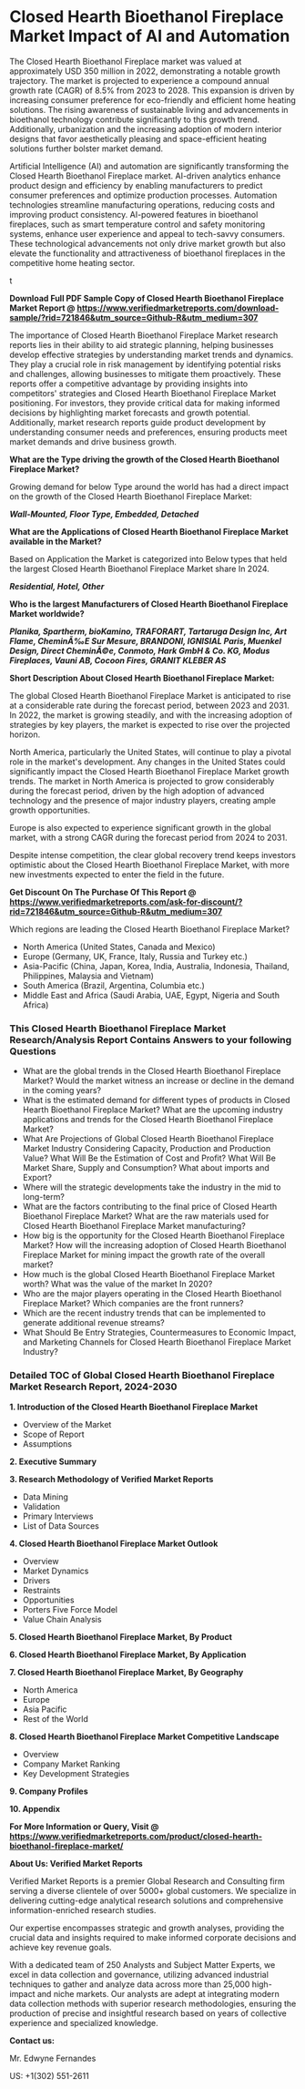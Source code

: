 <meta name="title" content="Global Closed Hearth Bioethanol Fireplace Market Impact of AI and Automation"><meta name="description" content="The Closed Hearth Bioethanol Fireplace market was valued at approximately USD 350 million in 2022, demonstrating a notable growth trajectory. The market is projected t"><meta name="title" content="Closed Hearth Bioethanol Fireplace Market Size, Share, Scope, Trends, Growth, Opportunities, Analysis, Forecast"><h1>Closed Hearth Bioethanol Fireplace Market Impact of AI and Automation</h1><p>The Closed Hearth Bioethanol Fireplace market was valued at approximately USD 350 million in 2022, demonstrating a notable growth trajectory. The market is projected to experience a compound annual growth rate (CAGR) of 8.5% from 2023 to 2028. This expansion is driven by increasing consumer preference for eco-friendly and efficient home heating solutions. The rising awareness of sustainable living and advancements in bioethanol technology contribute significantly to this growth trend. Additionally, urbanization and the increasing adoption of modern interior designs that favor aesthetically pleasing and space-efficient heating solutions further bolster market demand.</p><p>Artificial Intelligence (AI) and automation are significantly transforming the Closed Hearth Bioethanol Fireplace market. AI-driven analytics enhance product design and efficiency by enabling manufacturers to predict consumer preferences and optimize production processes. Automation technologies streamline manufacturing operations, reducing costs and improving product consistency. AI-powered features in bioethanol fireplaces, such as smart temperature control and safety monitoring systems, enhance user experience and appeal to tech-savvy consumers. These technological advancements not only drive market growth but also elevate the functionality and attractiveness of bioethanol fireplaces in the competitive home heating sector.</p>t</p><p id="" class=""><strong>Download Full PDF Sample Copy of Closed Hearth Bioethanol Fireplace Market Report @ <a href="https://www.verifiedmarketreports.com/download-sample/?rid=721846&utm_source=Github-R&utm_medium=307" target="_blank">https://www.verifiedmarketreports.com/download-sample/?rid=721846&utm_source=Github-R&utm_medium=307</a></strong></p><p>The importance of&nbsp;Closed Hearth Bioethanol Fireplace Market research reports lies in their ability to aid strategic planning, helping businesses develop effective strategies by understanding market trends and dynamics. They play a crucial role in risk management by identifying potential risks and challenges, allowing businesses to mitigate them proactively. These reports offer a competitive advantage by providing insights into competitors' strategies and Closed Hearth Bioethanol Fireplace Market positioning. For investors, they provide critical data for making informed decisions by highlighting market forecasts and growth potential. Additionally, market research reports guide product development by understanding consumer needs and preferences, ensuring products meet market demands and drive business growth.</p><p><strong>What are the&nbsp;Type driving the growth of the Closed Hearth Bioethanol Fireplace Market?</strong></p><p id="" class="">Growing demand for below Type around the world has had a direct impact on the growth of the Closed Hearth Bioethanol Fireplace Market:</p><em><strong>Wall-Mounted, Floor Type, Embedded, Detached</strong></em></p><strong>What are the&nbsp;Applications&nbsp;of Closed Hearth Bioethanol Fireplace Market available in the Market?</strong></p><p id="" class="">Based on Application the Market is categorized into Below types that held the largest Closed Hearth Bioethanol Fireplace Market share In 2024.</p><em><strong>Residential, Hotel, Other</strong></em></p><strong>Who is the largest Manufacturers of Closed Hearth Bioethanol Fireplace Market worldwide?</strong></p><p><em><strong>Planika, Spartherm, bioKamino, TRAFORART, Tartaruga Design Inc, Art Flame, CheminÃ‰E Sur Mesure, BRANDONI, IGNISIAL Paris, Muenkel Design, Direct CheminÃ©e, Conmoto, Hark GmbH & Co. KG, Modus Fireplaces, Vauni AB, Cocoon Fires, GRANIT KLEBER AS</strong></em></p><p id="" class=""><strong>Short Description About Closed Hearth Bioethanol Fireplace Market:</strong></p><p>The global Closed Hearth Bioethanol Fireplace Market is anticipated to rise at a considerable rate during the forecast period, between 2023 and 2031. In 2022, the market is growing steadily, and with the increasing adoption of strategies by key players, the market is expected to rise over the projected horizon.</p><p>North America, particularly the United States, will continue to play a pivotal role in the market's development. Any changes in the United States could significantly impact the Closed Hearth Bioethanol Fireplace Market growth trends. The market in North America is projected to grow considerably during the forecast period, driven by the high adoption of advanced technology and the presence of major industry players, creating ample growth opportunities.</p><p>Europe is also expected to experience significant growth in the global market, with a strong CAGR during the forecast period from 2024 to 2031.</p><p>Despite intense competition, the clear global recovery trend keeps investors optimistic about the Closed Hearth Bioethanol Fireplace Market, with more new investments expected to enter the field in the future.</p><p id="" class=""><strong>Get Discount On The Purchase Of This Report @ <a href="https://www.verifiedmarketreports.com/ask-for-discount/?rid=721846&utm_source=Github-R&utm_medium=307" target="_blank">https://www.verifiedmarketreports.com/ask-for-discount/?rid=721846&utm_source=Github-R&utm_medium=307</a></strong></p>Which regions are leading the Closed Hearth Bioethanol Fireplace Market?</p><ul><li>North America (United States, Canada and Mexico)</li><li>Europe (Germany, UK, France, Italy, Russia and Turkey etc.)</li><li>Asia-Pacific (China, Japan, Korea, India, Australia, Indonesia, Thailand, Philippines, Malaysia and Vietnam)</li><li>South America (Brazil, Argentina, Columbia etc.)</li><li>Middle East and Africa (Saudi Arabia, UAE, Egypt, Nigeria and South Africa)</li></ul><h3 id="" class="">This Closed Hearth Bioethanol Fireplace Market Research/Analysis Report Contains Answers to your following Questions</h3><ul><li>What are the global trends in the Closed Hearth Bioethanol Fireplace Market? Would the market witness an increase or decline in the demand in the coming years?</li><li>What is the estimated demand for different types of products in Closed Hearth Bioethanol Fireplace Market? What are the upcoming industry applications and trends for the Closed Hearth Bioethanol Fireplace Market?</li><li>What Are Projections of Global Closed Hearth Bioethanol Fireplace Market Industry Considering Capacity, Production and Production Value? What Will Be the Estimation of Cost and Profit? What Will Be Market Share, Supply and Consumption? What about imports and Export?</li><li>Where will the strategic developments take the industry in the mid to long-term?</li><li>What are the factors contributing to the final price of Closed Hearth Bioethanol Fireplace Market? What are the raw materials used for Closed Hearth Bioethanol Fireplace Market manufacturing?</li><li>How big is the opportunity for the Closed Hearth Bioethanol Fireplace Market? How will the increasing adoption of Closed Hearth Bioethanol Fireplace Market for mining impact the growth rate of the overall market?</li><li>How much is the global Closed Hearth Bioethanol Fireplace Market worth? What was the value of the market In 2020?</li><li>Who are the major players operating in the Closed Hearth Bioethanol Fireplace Market? Which companies are the front runners?</li><li>Which are the recent industry trends that can be implemented to generate additional revenue streams?</li><li>What Should Be Entry Strategies, Countermeasures to Economic Impact, and Marketing Channels for Closed Hearth Bioethanol Fireplace Market Industry?</li></ul><h3 id="" class="">Detailed TOC of Global Closed Hearth Bioethanol Fireplace Market Research Report, 2024-2030</h3><p id="" class=""><strong>1. Introduction of the Closed Hearth Bioethanol Fireplace Market</strong></p><ul><li>Overview of the Market</li><li>Scope of Report</li><li>Assumptions</li></ul><p id="" class=""><strong>2. Executive Summary</strong></p><p id="" class=""><strong>3. Research Methodology of Verified Market Reports</strong></p><ul><li>Data Mining</li><li>Validation</li><li>Primary Interviews</li><li>List of Data Sources</li></ul><p id="" class=""><strong>4. Closed Hearth Bioethanol Fireplace Market Outlook</strong></p><ul><li>Overview</li><li>Market Dynamics</li><li>Drivers</li><li>Restraints</li><li>Opportunities</li><li>Porters Five Force Model</li><li>Value Chain Analysis</li></ul><p id="" class=""><strong>5. Closed Hearth Bioethanol Fireplace Market, By Product</strong></p><p id="" class=""><strong>6. Closed Hearth Bioethanol Fireplace Market, By Application</strong></p><p id="" class=""><strong>7. Closed Hearth Bioethanol Fireplace Market, By Geography</strong></p><ul><li>North America</li><li>Europe</li><li>Asia Pacific</li><li>Rest of the World</li></ul><p id="" class=""><strong>8. Closed Hearth Bioethanol Fireplace Market Competitive Landscape</strong></p><ul><li>Overview</li><li>Company Market Ranking</li><li>Key Development Strategies</li></ul><p id="" class=""><strong>9. Company Profiles</strong></p><p id="" class=""><strong>10. Appendix</strong></p><p id="" class=""><strong>For More Information or Query, Visit @ <a href="https://www.verifiedmarketreports.com/product/closed-hearth-bioethanol-fireplace-market/" target="_blank">https://www.verifiedmarketreports.com/product/closed-hearth-bioethanol-fireplace-market/</a></strong></p><p id="" class=""><strong>About Us: Verified Market Reports</strong></p><p id="" class="">Verified Market Reports is a premier Global Research and Consulting firm serving a diverse clientele of over 5000+ global customers. We specialize in delivering cutting-edge analytical research solutions and comprehensive information-enriched research studies.</p><p id="" class="">Our expertise encompasses strategic and growth analyses, providing the crucial data and insights required to make informed corporate decisions and achieve key revenue goals.</p><p id="" class="">With a dedicated team of 250 Analysts and Subject Matter Experts, we excel in data collection and governance, utilizing advanced industrial techniques to gather and analyze data across more than 25,000 high-impact and niche markets. Our analysts are adept at integrating modern data collection methods with superior research methodologies, ensuring the production of precise and insightful research based on years of collective experience and specialized knowledge.</p><p id="" class=""><strong>Contact us:</strong></p><p id="" class="">Mr. Edwyne Fernandes</p><p id="" class="">US: +1(302) 551-2611</p>
